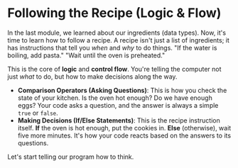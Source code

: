 # Following the Recipe (Logic & Flow)

In the last module, we learned about our ingredients (data types). Now, it's time to learn how to follow a recipe. A recipe isn't just a list of ingredients; it has instructions that tell you *when* and *why* to do things. "If the water is boiling, add pasta." "Wait until the oven is preheated."

This is the core of **logic** and **control flow**. You're telling the computer not just *what* to do, but how to make decisions along the way.

* **Comparison Operators (Asking Questions)**: This is how you check the state of your kitchen. Is the oven hot enough? Do we have enough eggs? Your code asks a question, and the answer is always a simple `true` or `false`.
* **Making Decisions (If/Else Statements)**: This is the recipe instruction itself. **If** the oven is hot enough, put the cookies in. **Else** (otherwise), wait five more minutes. It's how your code reacts based on the answers to its questions.

Let's start telling our program how to think.
